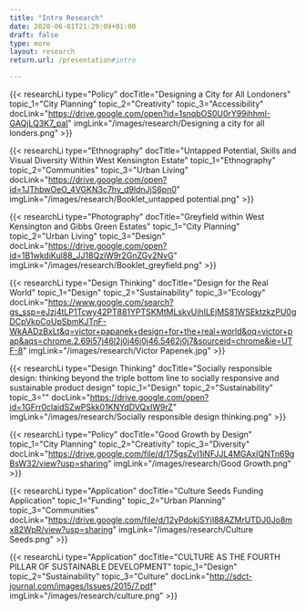 ```yaml
---
title: "Intro Research"
date: 2020-06-01T21:29:09+01:00
draft: false
type: more 
layout: research
return.url: /presentation#intro

---
```


{{< researchLi 
type="Policy" 
docTitle="Designing a City for All Londoners"
topic_1="City Planning"
topic_2="Creativity"
topic_3="Accessibility" 
docLink="https://drive.google.com/open?id=1snqbOS0U0rY99ihhmI-GAQjLQ3K7_paI"
imgLink="/images/research/Designing a city for all londers.png" >}}

{{< researchLi 
type="Ethnography" 
docTitle="Untapped Potential, Skills and Visual Diversity Within West Kensington Estate"
topic_1="Ethnography"
topic_2="Communities"
topic_3="Urban Living" 
docLink="https://drive.google.com/open?id=1JThbwOeO_4VGKN3c7hy_d9ldnJjS6pn0"
imgLink="/images/research/Booklet_untapped potential.png" >}}

{{< researchLi 
type="Photography" 
docTitle="Greyfield within West Kensington and Gibbs Green Estates"
topic_1="City Planning"
topic_2="Urban Living"
topic_3="Design" 
docLink="https://drive.google.com/open?id=1B1wkdiKul88_JJ18QziW9r2GnZGy2NvG"
imgLink="/images/research/Booklet_greyfield.png" >}}

{{< researchLi 
type="Design Thinking" 
docTitle="Design for the Real World"
topic_1="Design"
topic_2="Sustainability"
topic_3="Ecology" 
docLink="https://www.google.com/search?gs_ssp=eJzj4tLP1Tcwy42PT881YPTSKMtMLskvUihILEjMS81WSEktzkzPU0gDCpVkpCoUpSbmKJTnF-WkAADzBxLt&q=victor+papanek+design+for+the+real+world&oq=victor+pap&aqs=chrome.2.69i57j46l2j0j46j0j46.5462j0j7&sourceid=chrome&ie=UTF-8"
imgLink="/images/research/Victor Papenek.jpg" >}}

{{< researchLi 
type="Design Thinking" 
docTitle="Socially responsible design: thinking beyond the triple bottom line to socially responsive and sustainable product design"
topic_1="Design"
topic_2="Sustainability"
topic_3="" 
docLink="https://drive.google.com/open?id=1GFrr0claidSZwPSkk01KNYdDVQxIW9rZ"
imgLink="/images/research/Socially responsible design thinking.png" >}}

{{< researchLi 
type="Policy" 
docTitle="Good Growth by Design"
topic_1="City Planning"
topic_2="Creativity"
topic_3="Diversity" 
docLink="https://drive.google.com/file/d/175gsZvI1iNFJJL4MGAxIQNTn69gBsW32/view?usp=sharing"
imgLink="/images/research/Good Growth.png" >}}

{{< researchLi 
type="Application" 
docTitle="Culture Seeds Funding Application"
topic_1="Funding"
topic_2="Urban Planning"
topic_3="Communities" 
docLink="https://drive.google.com/file/d/12yPdokjSYjI88AZMrUTDJ0Jo8mx82WpR/view?usp=sharing"
imgLink="/images/research/Culture Seeds.png" >}}

{{< researchLi 
type="Application" 
docTitle="CULTURE AS THE FOURTH PILLAR OF SUSTAINABLE DEVELOPMENT"
topic_1="Design"
topic_2="Sustainability"
topic_3="Culture" 
docLink="http://sdct-journal.com/images/Issues/2015/7.pdf"
imgLink="/images/research/culture.png" >}}